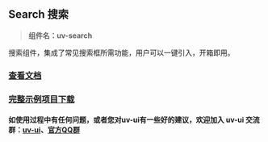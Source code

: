 ## Search 搜索 

> **组件名：uv-search**

搜索组件，集成了常见搜索框所需功能，用户可以一键引入，开箱即用。

### <a href="https://www.uvui.cn/components/search.html" target="_blank">查看文档</a>

### [完整示例项目下载](https://ext.dcloud.net.cn/plugin?name=uv-ui)

#### 如使用过程中有任何问题，或者您对uv-ui有一些好的建议，欢迎加入 uv-ui 交流群：<a href="https://ext.dcloud.net.cn/plugin?id=12287" target="_blank">uv-ui</a>、<a href="https://www.uvui.cn/components/addQQGroup.html" target="_blank">官方QQ群</a>
